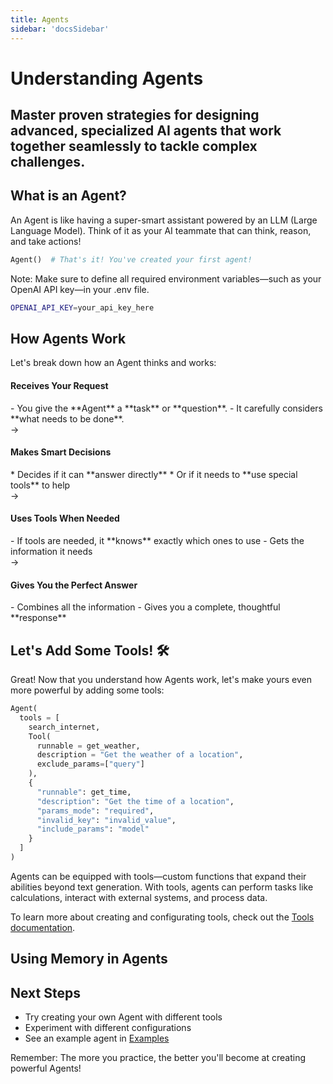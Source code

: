 ```yaml
---
title: Agents
sidebar: 'docsSidebar'
---
```


# Understanding Agents
<h2 className="subtitle" style={{marginTop: '-17px', fontSize: '1.2rem', fontWeight: 'normal'}}>
Master proven strategies for designing advanced, specialized AI agents that work together seamlessly to tackle complex challenges.
</h2>

## What is an Agent?

An Agent is like having a super-smart assistant powered by an LLM (Large Language Model). Think of it as your AI teammate that can think, reason, and take actions!

```python
Agent()  # That's it! You've created your first agent!
```

Note: Make sure to define all required environment variables—such as your OpenAI API key—in your .env file.

```bash title=".env"
OPENAI_API_KEY=your_api_key_here
```

## How Agents Work

Let's break down how an Agent thinks and works:

<div className="timeline">
<div className="timeline-item">
<div className="timeline-content">

<h4>Receives Your Request</h4>
- You give the **Agent** a **task** or **question**.
- It carefully considers **what needs to be done**.

</div>
</div>

<div className="timeline-connector">→</div>

<div className="timeline-item">
<div className="timeline-content">

<h4>Makes Smart Decisions</h4>
* Decides if it can **answer directly**
* Or if it needs to **use special tools** to help

</div>
</div>

<div className="timeline-connector">→</div>

<div className="timeline-item">
<div className="timeline-content">

<h4>Uses Tools When Needed</h4>
- If tools are needed, it **knows** exactly which ones to use
- Gets the information it needs

</div>
</div>

<div className="timeline-connector">→</div>

<div className="timeline-item">
<div className="timeline-content">

<h4>Gives You the Perfect Answer</h4>
- Combines all the information
- Gives you a complete, thoughtful **response**

</div>
</div>
</div>

<style>{`
.timeline {
  display: flex;
  align-items: center;
  margin: 1rem 0;
  overflow-x: auto;
  padding: 0.5rem;
}

.timeline-item {
  width: 180px;
  text-align: left;
  padding: 0.5rem;
  background: var(--ifm-background-color);
  border-radius: 6px;
  box-shadow: 0 1px 3px rgba(0,0,0,0.1);
  display: flex;
  flex-direction: column;
  justify-content: center;
}

.timeline-connector {
  color: var(--ifm-color-primary);
  font-size: 1.2rem;
  padding: 0 0.5rem;
}

.timeline-content {
  padding: 0.5rem;
  height: 100%;
  display: flex;
  flex-direction: column;
  justify-content: center;
}

.timeline-content h3 {
  margin-bottom: 0.25rem;
  font-size: 1rem;
}

.timeline-content ul {
  list-style: disc;
  padding-left: 1.2em;
  margin: 0;
}

.timeline-content li {
  margin: 0.15rem 0;
  font-size: 0.85rem;
}

.timeline-content h4 {
  color: var(--ifm-color-primary);
  font-weight: bold;
  margin-bottom: 0.5em;
  margin-top: 0;
}
`}</style>

## Let's Add Some Tools! 🛠️

Great! Now that you understand how Agents work, let's make yours even more powerful by adding some tools:

```python
Agent(
  tools = [
    search_internet,
    Tool(
      runnable = get_weather,
      description = "Get the weather of a location",
      exclude_params=["query"]
    ),
    {
      "runnable": get_time,
      "description": "Get the time of a location",
      "params_mode": "required",
      "invalid_key": "invalid_value",
      "include_params": "model"
    }
  ]
)
```

Agents can be equipped with tools—custom functions that expand their abilities beyond text generation. With tools, agents can perform tasks like calculations, interact with external systems, and process data. 

To learn more about creating and configurating tools, check out the [Tools documentation](/docs/concepts/tools.md).


## Using Memory in Agents


## Next Steps

- Try creating your own Agent with different tools
- Experiment with different configurations
- See an example agent in [Examples](/docs/examples)

Remember: The more you practice, the better you'll become at creating powerful Agents!